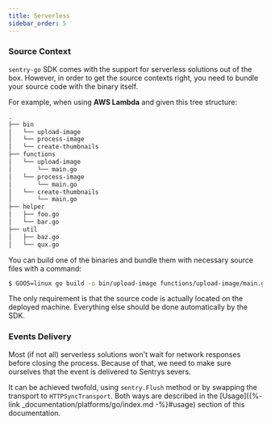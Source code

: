 ```yaml
---
title: Serverless
sidebar_order: 5
---
```


### Source Context

`sentry-go` SDK comes with the support for serverless solutions out of the box.
However, in order to get the source contexts right, you need to bundle your source code with the binary itself.

For example, when using __AWS Lambda__ and given this tree structure:

```bash
.
├── bin
│   └── upload-image
│   └── process-image
│   └── create-thumbnails
├── functions
│   └── upload-image
│       └── main.go
│   └── process-image
│       └── main.go
│   └── create-thumbnails
│       └── main.go
├── helper
│   ├── foo.go
│   └── bar.go
├── util
│   ├── baz.go
│   └── qux.go

```

You can build one of the binaries and bundle them with necessary source files with a command:

```bash
$ GOOS=linux go build -o bin/upload-image functions/upload-image/main.go && zip -r handler.zip bin/upload-image functions/upload-image/ helper/ util/
```

The only requirement is that the source code is actually located on the deployed machine. Everything else should be done automatically by the SDK.

### Events Delivery

Most (if not all) serverless solutions won't wait for network responses before closing the process.
Because of that, we need to make sure ourselves that the event is delivered to Sentrys severs.

It can be achieved twofold, using `sentry.Flush` method or by swapping the transport to `HTTPSyncTransport`.
Both ways are described in the [Usage]({%- link _documentation/platforms/go/index.md -%}#usage) section of this documentation.